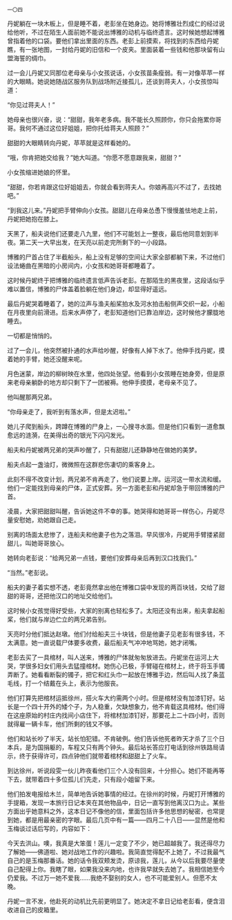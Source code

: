     一〇四 

   丹妮躺在一块木板上，但是睡不着，老彭坐在她身边。她将博雅壮烈成仁的经过说给他听，不过在陌生人面前她不能说出博雅的动机与临终遗言。这时候她想起博雅曾指着他的口袋。要他们拿出里面的东西。老彭上前摸索，将找到的东西给丹妮瞧，有一张地图，一封给丹妮的旧信和一个皮夹。里面装着一些钱和他那块留有山盟海誓的绸巾。

   过一会儿丹妮又同那位老母亲与小女孩说话，小女孩苗条瘦弱。有一对像苹苹一样的大眼睛。她说她随战区服务队到战场附近接孤儿，还谈到蒋夫人，小女孩惊叫道：

   “你见过蒋夫人！”

   她母亲也很兴奋，说：“甜甜，我年老多病。我不能长久照顾你，你只会拖累你哥哥。我何不通过这位好姐姐，把你托给蒋夫人照顾？”

   甜甜的大眼睛转向丹妮，苹苹就是这样看她的。

   “哦，你肯把她交给我？”她大叫道。“你愿不愿意跟我来，甜甜？”

   小女孩缩进她娘的怀里。

   “甜甜，你若肯跟这位好姐姐去，你就会看到蒋夫人。你娘再高兴不过了，去找她吧。”

   “到我这儿来。”丹妮把手臂伸向小女孩。甜甜儿在母亲怂恿下慢慢羞怯地走上前，丹妮把她抱在膝上。

   天黑了，船夫说他们还要走八九里，他们不可能划上一整夜，最后他同意划到半夜。第二天一大早出发，在天亮以前走完所剩下的一小段路。

   博雅的尸首占住了半截船头，船上没有足够的空间让大家全部都躺下来，不过他们设法蜷曲在黑暗的小房间内，小女孩和她哥哥都睡着了。

   这时候丹妮终于把博雅的临终遗言低声告诉老彭。在那陌生的黑夜里，这段话似乎难以置信，博雅的尸体盖着脸躺在他们身边，却显得好遥远。

   最后丹妮哭着睡着了，她的泣声与渔夫船桨拍水及河水拍击船侧声交织一起，小船在月夜里向前滑进。后来水声停了，老彭知道他们已靠泊岸边，这时候他才朦胧地睡去。

   一切都是悄悄的。

   过了一会儿，他突然被扑通的水声给吵醒，好像有人掉下水了。他伸手找丹妮，摸着她的手臂，她还没醒来呢。

   月色迷蒙，岸边的柳树映在水里，他四处张望。他看到小女孩睡在她身旁，但是原来老母亲躺卧的地方却只剩下了一团被褥。他伸手摸摸，老母亲不见了。

   他叫醒那两兄弟。

   “你母亲走了，我听到有落水声，但是太迟啦。”

   她儿子爬到船头，跨蹲在博雅的尸身上，一心搜寻水面。但是他们只看到一道愈飘愈远的涟漪，在美得出奇的银光下闪闪发光。

   船夫和丹妮被两兄弟的哭声吵醒了，只有甜甜儿还静静地在做她的美梦。

   船夫点起一盏油灯，微微照在这群悲伤凄切的乘客身上。

   此刻不得不改变计划，两兄弟不肯再走了，他们说要上岸。运河这一带水流和缓。他们一定能找到母亲的尸体，正式安葬。另一方面老彭和丹妮却急于带回博雅的尸首。

   凌晨，大家把甜甜叫醒，告诉她这件不幸的事。她哭得和她哥哥一样伤心，丹妮尽量安慰她，劝她跟自己走。

   别离的场面太悲惨了，连船夫和他妻子也为之落泪。早风很冷，丹妮用手臂搂紧甜甜儿，叫她哥哥放心。

   她转向老彭说：“给两兄弟一点钱，要他们安葬母亲后再到汉口找我们。”

   “当然。”老彭说。

   船夫的妻子着实想不透，老彭竟然拿出他在博雅口袋中发现的两百块钱，交给了甜甜的哥哥，还把他汉口的地址交给他们。

   这时候小女孩觉得好受些，大家的别离也轻松多了。太阳还没有出来，船夫拿起船桨，他们就与岸边伫立的两兄弟告别。

   天亮时分他们抵达赵墩。他们付给船夫三十块钱，但是他妻子见老彭有很多钱，不太满意。她一直说载尸体要多收费，最后船夫气冲冲地骂她，她才闭嘴。

   老彭去买了一具棺材，叫人送来，博雅的尸体就匆匆放进去。丹妮坐在运河上大哭，学很多妇女们用头去猛撞棺材。她伤心已极，手臂碰在棺材上，终于将玉手镯弄断了。她看看断裂的镯子，把它和红头巾一起放在博雅手边，然后叫人找了条蓝毛线，打一个结戴在头上，表示为他服丧。

   他们打算先把棺材运抵徐州，搭火车大约需两个小时。但是棺材没有加漆钉好。站长是一个四十开外的矮个子，为人稳重，欠缺想象力，他不肯载这具棺材。他们得在这座原始的村庄内找间小店住下，将棺材加漆钉好，那要花上二十四小时，否则就得雇一辆卡车，他们所剩的钱又不够。

   他们和站长吵了半天，站长怕犯错。不肯破例。他们告诉他死者昨天才杀了三个日本兵，是为国捐躯的，车程又只有两个钟头。最后站长答应打电话到徐州铁路局请示，终于获得许可，四点钟他们就带着棺材和甜甜上了火车。

   到达徐州，听说段雯一伙儿昨夜看他们三个人没有回来，十分担心。她们不能再等下去，就带着四十多位孤儿们先走，只有段小姐留下来。

   他们拍发电报给木兰，简单地告诉她事情的经过。在徐州的时候，丹妮打开博雅的手提箱，发现一本旅行日记本夹在其他物品中，日记一直写到他离汉口为止。某些方面出乎她意料之外，这本日记不像他的信，里面包括许多他思想的秘密，也常提到她，都是用最亲密的字眼。最后几页中有一篇——四月二十八日——显然是他和玉梅谈过话后写的，内容如下：

   今天去洪山。噢，我真是大笨蛋！莲儿一定变了不少，她已超越我了。我还得尽力了解她——佛道啦、她对战地工作的兴趣啦。我简直觉得配不上她了，不过我最气自己的是玉梅那番话。她的话令我双颊发烫，原谅我，莲儿，从今以后我要尽量使自己配得上你。我瞎了眼，如果我没来内地，也许我早就失去她了。我相信她至今仍爱我。不过万一她不爱我……我绝不娶别的女人，也不可能爱别人。但愿不太晚。

   丹妮一言不发，他赴死的动机比先前更明显了。她决定不拿日记给老彭看，便含泪收进自己的皮箱里。

